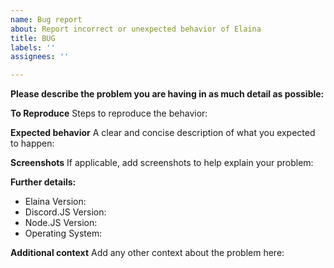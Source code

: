 ```yaml
---
name: Bug report
about: Report incorrect or unexpected behavior of Elaina
title: BUG
labels: ''
assignees: ''

---
```


**Please describe the problem you are having in as much detail as possible:**

**To Reproduce**
Steps to reproduce the behavior:

**Expected behavior**
A clear and concise description of what you expected to happen:

**Screenshots**
If applicable, add screenshots to help explain your problem:

**Further details:**
- Elaina Version:
- Discord.JS Version:
- Node.JS Version:
- Operating System:

**Additional context**
Add any other context about the problem here: